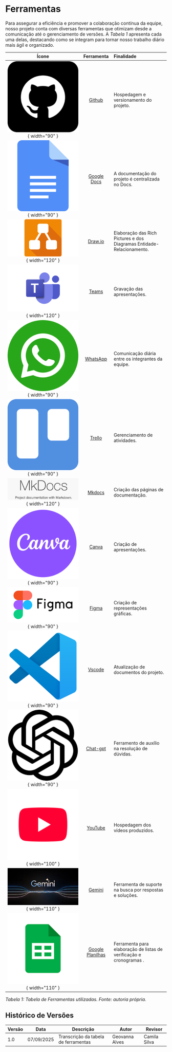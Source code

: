 # Ferramentas
Para assegurar a eficiência e promover a colaboração contínua da equipe, nosso projeto conta com diversas ferramentas que otimizam desde a comunicação até o gerenciamento de versões. A  _Tabela 1_ apresenta cada uma delas, destacando como se integram para tornar nosso trabalho diário mais ágil e organizado.

| Ícone | Ferramenta | Finalidade |
|:---:|:---:|:---|
| ![Github](../img/github.png){ width="90" } | [Github](https://github.com/) | Hospedagem e versionamento do projeto. |
| ![Google Docs](../img/docs.png){ width="90" } | [Google Docs](https://docs.google.com/document/u/0/?hl=pt-BR) | A documentação do projeto é centralizada no Docs. |
| ![Draw.io](../img/draw-io.webp){ width="120" } | [Draw.io](https://app.diagrams.net/) | Elaboração das Rich Pictures e dos Diagramas Entidade-Relacionamento.|
| ![Teams](../img/teams.png){ width="120" } | [Teams](https://www.microsoft.com/pt-br/microsoft-teams/group-chat-software) | Gravação das apresentações. |
| ![WhatsApp](../img/whatsapp.png){ width="90" } | [WhatsApp](https://www.whatsapp.com/?lang=pt_br) | Comunicação diária entre os integrantes da equipe. |
| ![Trello](../img/trello.png){ width="90" } | [Trello](https://trello.com/) | Gerenciamento de atividades. |
| ![Mkdocs](../img/mkdocs.png){ width="120" } | [Mkdocs](https://www.mkdocs.org/user-guide/installation/) | Criação das páginas de documentação. |
![Canva](../img/canva.png){ width="90" } | [Canva](https://www.canva.com/pt_br/) | Criação de apresentações. |
![Figma](../img/figma_icon.png){ width="90" } | [Figma](https://www.figma.com/pt-br/sites/) | Criação de representações gráficas.  |
![Vscode](../img/vs_code.png){ width="90" } | [Vscode](https://code.visualstudio.com/download) | Atualização de  documentos do projeto.|
![Chat-gpt](../img/chat_gpt.png){ width="90" } | [Chat-gpt](https://chatgpt.com/) | Ferramento de auxílio na resolução de dúvidas.|
![YouTube](../img/youtube.png){ width="100" } | [YouTube](https://www.youtube.com/) | Hospedagem dos vídeos produzidos.|
![Gemini](../img/gemini.png){ width="110" } | [Gemini](https://gemini.google.com/app?hl=pt-BR) | Ferramenta de suporte na busca por respostas e soluções.|
![ Google Planilhas](../img/planilha.png){ width="110" } | [ Google Planilhas](https://docs.google.com/spreadsheets/d/1Dn7wHJTtDGpoTeniDzyaBDI22cEpsHxgWJLEC7jW7b4/edit?hl=pt-br&gid=0#gid=0) | Ferramenta para elaboração de listas de verificação e cronogramas .|




_Tabela 1: Tabela de Ferramentas utilizadas. Fonte: autoria própria._




## Histórico de Versões

| Versão   | Data       | Descrição                                | Autor                    | Revisor |
|----------|------------|------------------------------------------|--------------------------|---------|
| 1.0      | 07/09/2025 | Transcrição da tabela de ferramentas     | Geovanna Alves           | Camila Silva |

